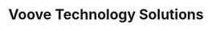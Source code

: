 ---
title: "Voove Technology Solutions"
url: /beinn-na-faoghla/voove-technology-solutions/
shop: Computer
---